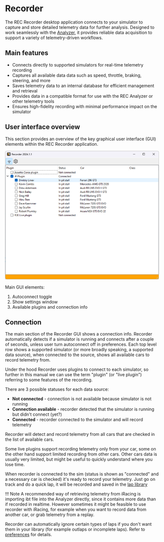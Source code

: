 # Recorder

The REC Recorder desktop application connects to your simulator to capture and store detailed 
telemetry data for further analysis. Designed to work seamlessly with the 
[Analyzer](../analyzer/analyzer.md), it provides reliable data acquisition to support a variety 
of telemetry-driven workflows.

## Main features

  * Connects directly to supported simulators for real-time telemetry recording
  * Captures all available data data such as speed, throttle, braking, steering, and more
  * Saves telemetry data to an internal database for efficient management and retrieval
  * Provides data in a compatible format for use with the REC Analyzer or other telemetry tools
  * Ensures high-fidelity recording with minimal performance impact on the simulator

## User interface overview

This section provides an overview of the key graphical user interface (GUI) elements within the 
REC Recorder application.

![Recorder GUI overview](img/recorder_gui_overview_src.png "Recorder GUI overview")

Main GUI elements:

1. Autoconnect toggle
2. Show settings window
3. Available plugins and connection info

## Connection

The main section of the Recorder GUI shows a connection info. Recorder automatically detects
if a simulator is running and connects after a couple of seconds, unless user turn autoconnect
off in preferences. Each top level row shows a supported simulator (or more broadly speaking, 
a supported data source), when connected to the source, shows all available cars to record
telemetry from.

Under the hood Recorder uses plugins to connect to each simulator, so further in this manual
we can use the term "plugin" (or "live plugin") referring to some features of the recording.

There are 3 possible statuses for each data source:

* **Not connected** - connection is not available because simulator is not running
* **Connection available** - recorder detected that the simulator is running but didn't connect (yet?)
* **Connected** - recorder connected to the simulator and will record telemetry

Recorder will detect and record telemetry from all cars that are checked in the list of available
cars.

Some live plugins support recording telemetry only from your car, some on the other hand support
limited recording from other cars. Other cars data is usually very limited, but might be useful 
to quickly understand where you lose time.

When recorder is connected to the sim (status is shown as "connected" and a necessary car is checked)
it's ready to record your telemetry. Just go on track and do a quick lap, it will be recorded and
saved in the [lap library](../analyzer/laplibrary.md)

!!! Note
    A recommended way of retrieving telemetry from iRacing is importing ibt file into the Analyzer
    directly, since it contains more data than if recorded in realtime. However sometimes it might
    be feasible to use recorder with iRacing, for example when you want to record data from another
    car, or grab telemetry from a replay.

Recorder can automatically ignore certain types of laps if you don't want them in your library
(for example outlaps or incomplete laps). Refer to [preferences](preferences.md) for details.
